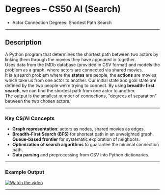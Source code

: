 
# Degrees – CS50 AI (Search)
- Actor Connection Degrees: Shortest Path Search 

---

## Description  
A Python program that determines the shortest path between two actors by linking them through the movies they have appeared in together.  \
Uses data from the IMDb database (provided in CSV format) and models the problem as a graph, where actors are connected via shared movies. \
It is a search problem where the **states** are people, the **actions** are movies, which take us from one actor to another. Our initial state and goal state are defined by the two people we’re trying to connect. By using **breadth-first search**, we can find the shortest path from one actor to another. \
The output is the smallest number of connections, "degrees of separation" between the two chosen actors.


---

### **Key CS/AI Concepts**
- **Graph representation**: actors as nodes, shared movies as edges.  
- **Breadth-First Search (BFS)** for shortest path in an unweighted graph.  
**Queue-based frontier** for systematic exploration of neighbors.  
- **Optimization of search algorithms** to guarantee the minimal connection path.
- **Data parsing** and preprocessing from CSV into Python dictionaries.  


---

### **Example Output**



[![Watch the video](https://raw.githubusercontent.com/AI-Health-Master/Projects_CS50_Artificial_Intelligence/images/Certificat_CS50AI.png)](https://github.com/AI-Health-Master/Projects_CS50_Artificial_Intelligence/blob/main/images/Video_Demo/cs50ai_p0a_degrees.mp4)

---


